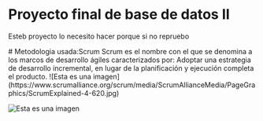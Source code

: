 # Proyecto final de base de datos II 
<p> Esteb proyecto lo necesito hacer porque si no repruebo</p> 
# Metodologia usada:Scrum 
<!-- -->
Scrum es el nombre con el que se denomina a los marcos de desarrollo ágiles caracterizados por: Adoptar una estrategia de desarrollo incremental, en lugar de la planificación y ejecución completa el producto.
![Esta es una imagen](https://www.scrumalliance.org/scrum/media/ScrumAllianceMedia/PageGraphics/ScrumExplained-4-620.jpg)

![Esta es una imagen](http://memeschistosos.net/wp-content/uploads/2015/09/memes-de-bob-esponja-7.jpg)
